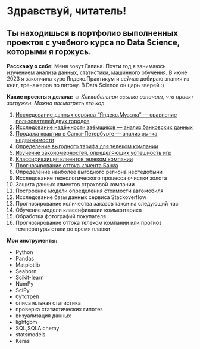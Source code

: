 
# Здравствуй, читатель!
## Ты находишься в портфолио выполненных проектов с учебного курса по Data Science, которыми я горжусь. 

<b>Расскажу о себе:</b>
Меня зовут Галина. Почти год я занимаюсь изучением анализа данных, статистики,  машинного обучения. В июне 2023 я закончила курс Яндекс.Практикум и сейчас добираю знания из книг, тренажеров по питону. В Data Science он царь зверей :) 
  
  
<b>Какие проекты я делала:</b>
☺ *Кликабельная ссылка означает, что проект загружен. Можно посмотреть его код.*
1. <a href="https://github.com/WaterPrima/Portfolio/tree/main/Исследование%20данных%20сервиса%20“Яндекс.Музыка”%20—%20сравнение%20пользователей%20двух%20городов">Исследование данных сервиса “Яндекс.Музыка” — сравнение пользователей двух городов</a>
2. <a href="https://github.com/WaterPrima/Portfolio/tree/main/Исследование%20надёжности%20заёмщиков%20—%20анализ%20банковских%20данных">Исследование надёжности заёмщиков — анализ банковских данных</a>
3. <a href="https://github.com/WaterPrima/Portfolio/tree/main/Анализ%20рынка%20недвижимости.%20%20Продажа%20квартир%20в%20Санкт-Петербугре">Продажа квартир в Санкт-Петербурге — анализ рынка недвижимости</a>
4. <a href="https://github.com/WaterPrima/Portfolio/tree/main/Определение%20выгодного%20тарифа%20для%20телеком%20компании">Определение выгодного тарифа для телеком компании</a>
5. <a href="https://github.com/WaterPrima/Portfolio/tree/main/Изучение%20закономерностей%2C%20определяющих%20успешность%20игр">Изучение закономерностей, определяющих успешность игр</a>
6. <a href="https://github.com/WaterPrima/Portfolio/tree/main/Классификация%20клиентов%20телеком%20компании">Классификаиция клиентов телеком компании</a>
7. <a href="https://github.com/WaterPrima/Portfolio/tree/main/Прогнозирование%20оттока%20клиента%20Банка">Прогнозирование оттока клиента Банка</a>
8. Определение наиболее выгодного региона нефтедобычи
9. Исследование технологического процесса очистки золота
10. Защита данных клиентов страховой компании
11. Построение модели определения стоимости автомобиля
12. Исследование базы данных сервиса Stackoverflow
13. Прогнозирование количества заказов такси на следующий час
14. Обучение модели классификации комментариев
15. Обработка фотографий покупателя
16. Прогнозирование оттока телеком компании или прогноз температуры стали во время плавки


<b>Мои инструменты:</b>
* Python
* Pandas
* Matplotlib
* Seaborn
* Scikit-learn
* NumPy
* SciPy
* бутстреп
* описательная статистика
* проверка статистических гипотез
* визуализация данных
* lightgbm
* SQL,SQLAlchemy
* statsmodels
* Keras




